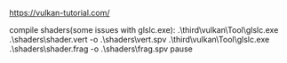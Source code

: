 https://vulkan-tutorial.com/

compile shaders(some issues with glslc.exe):
    .\third\vulkan\Tool\glslc.exe .\shaders\shader.vert -o .\shaders\vert.spv
    .\third\vulkan\Tool\glslc.exe .\shaders\shader.frag -o .\shaders\frag.spv
    pause
